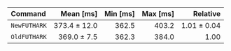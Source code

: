 | Command | Mean [ms] | Min [ms] | Max [ms] | Relative |
|:---|---:|---:|---:|---:|
| `NewFUTHARK` | 373.4 ± 12.0 | 362.5 | 403.2 | 1.01 ± 0.04 |
| `OldFUTHARK` | 369.0 ± 7.5 | 362.3 | 384.0 | 1.00 |
